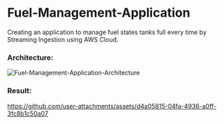 # Fuel-Management-Application
Creating an application to manage fuel states tanks full every time by Streaming Ingestion using AWS Cloud. 


### Architecture:
![Fuel-Management-Application-Architecture](https://github.com/user-attachments/assets/53f99aa1-3ca0-470c-97cd-1e95b3e0cb9f)

### Result:
https://github.com/user-attachments/assets/d4a05815-04fa-4936-a0ff-3fc8b1c50a07

